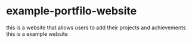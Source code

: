 # example-portfilo-website
this is a website that allows users to add their projects and achievements this is a example website
